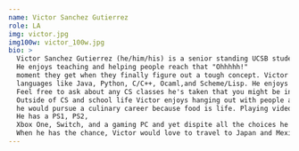 ```yaml
---
name: Victor Sanchez Gutierrez
role: LA
img: victor.jpg
img100w: victor_100w.jpg
bio: >
  Victor Sanchez Gutierrez (he/him/his) is a senior standing UCSB student pursuing a B.S. in Computer Science. 
  He enjoys teaching and helping people reach that "Ohhhhh!" 
  moment they get when they finally figure out a tough concept. Victor knows a handful of 
  languages like Java, Python, C/C++, Ocaml,and Scheme/Lisp. He enjoys participating in hackathons and learning about new technology.
  Feel free to ask about any CS classes he's taken that you might be interested in knowing more.
  Outside of CS and school life Victor enjoys hanging out with people and making new friends. If he wasn't a CS major, 
  he would pursue a culinary career because food is life. Playing video games is also an activity he does quite often.
  He has a PS1, PS2, 
  Xbox One, Switch, and a gaming PC and yet dispite all the choices he really only play like 4 or 5 different games. 
  When he has the chance, Victor would love to travel to Japan and Mexico!
---
```

